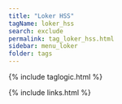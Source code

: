 ```yaml
---
title: "Loker HSS"
tagName: loker_hss
search: exclude
permalink: tag_loker_hss.html
sidebar: menu_loker
folder: tags
---
```

{% include taglogic.html %}

{% include links.html %}